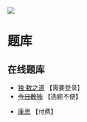 ![](https://cn.sudoku.today/pic/02/duodoku/39378_45830.png)

# 题库

## 在线题库
- [独·数之道](http://www.sudokufans.org.cn/lx/game.index.php?type=cy) 【需要登录】
- ~~[今日数独]~~ 【选题不便】

[今日数独]: https://cn.sudoku.today/g-duodoku/
- [康思](https://www.conceptispuzzles.com/zh/index.aspx?uri=puzzle/sudoku) 【付费】
